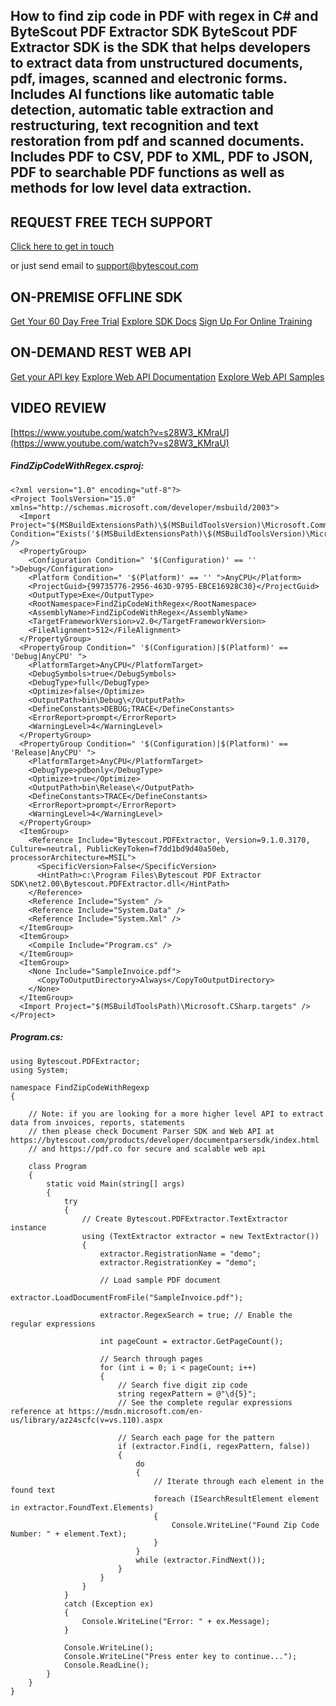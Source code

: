 ## How to find zip code in PDF with regex in C# and ByteScout PDF Extractor SDK ByteScout PDF Extractor SDK is the SDK that helps developers to extract data from unstructured documents, pdf, images, scanned and electronic forms. Includes AI functions like automatic table detection, automatic table extraction and restructuring, text recognition and text restoration from pdf and scanned documents. Includes PDF to CSV, PDF to XML, PDF to JSON, PDF to searchable PDF functions as well as methods for low level data extraction.

## REQUEST FREE TECH SUPPORT

[Click here to get in touch](https://bytescout.zendesk.com/hc/en-us/requests/new?subject=ByteScout%20PDF%20Extractor%20SDK%20Question)

or just send email to [support@bytescout.com](mailto:support@bytescout.com?subject=ByteScout%20PDF%20Extractor%20SDK%20Question) 

## ON-PREMISE OFFLINE SDK 

[Get Your 60 Day Free Trial](https://bytescout.com/download/web-installer?utm_source=github-readme)
[Explore SDK Docs](https://bytescout.com/documentation/index.html?utm_source=github-readme)
[Sign Up For Online Training](https://academy.bytescout.com/)


## ON-DEMAND REST WEB API

[Get your API key](https://pdf.co/documentation/api?utm_source=github-readme)
[Explore Web API Documentation](https://pdf.co/documentation/api?utm_source=github-readme)
[Explore Web API Samples](https://github.com/bytescout/ByteScout-SDK-SourceCode/tree/master/PDF.co%20Web%20API)

## VIDEO REVIEW

[https://www.youtube.com/watch?v=s28W3_KMraU](https://www.youtube.com/watch?v=s28W3_KMraU)




<!-- code block begin -->

##### **FindZipCodeWithRegex.csproj:**
    
```
<?xml version="1.0" encoding="utf-8"?>
<Project ToolsVersion="15.0" xmlns="http://schemas.microsoft.com/developer/msbuild/2003">
  <Import Project="$(MSBuildExtensionsPath)\$(MSBuildToolsVersion)\Microsoft.Common.props" Condition="Exists('$(MSBuildExtensionsPath)\$(MSBuildToolsVersion)\Microsoft.Common.props')" />
  <PropertyGroup>
    <Configuration Condition=" '$(Configuration)' == '' ">Debug</Configuration>
    <Platform Condition=" '$(Platform)' == '' ">AnyCPU</Platform>
    <ProjectGuid>{99735776-2956-463D-9795-EBCE16928C30}</ProjectGuid>
    <OutputType>Exe</OutputType>
    <RootNamespace>FindZipCodeWithRegex</RootNamespace>
    <AssemblyName>FindZipCodeWithRegex</AssemblyName>
    <TargetFrameworkVersion>v2.0</TargetFrameworkVersion>
    <FileAlignment>512</FileAlignment>
  </PropertyGroup>
  <PropertyGroup Condition=" '$(Configuration)|$(Platform)' == 'Debug|AnyCPU' ">
    <PlatformTarget>AnyCPU</PlatformTarget>
    <DebugSymbols>true</DebugSymbols>
    <DebugType>full</DebugType>
    <Optimize>false</Optimize>
    <OutputPath>bin\Debug\</OutputPath>
    <DefineConstants>DEBUG;TRACE</DefineConstants>
    <ErrorReport>prompt</ErrorReport>
    <WarningLevel>4</WarningLevel>
  </PropertyGroup>
  <PropertyGroup Condition=" '$(Configuration)|$(Platform)' == 'Release|AnyCPU' ">
    <PlatformTarget>AnyCPU</PlatformTarget>
    <DebugType>pdbonly</DebugType>
    <Optimize>true</Optimize>
    <OutputPath>bin\Release\</OutputPath>
    <DefineConstants>TRACE</DefineConstants>
    <ErrorReport>prompt</ErrorReport>
    <WarningLevel>4</WarningLevel>
  </PropertyGroup>
  <ItemGroup>
    <Reference Include="Bytescout.PDFExtractor, Version=9.1.0.3170, Culture=neutral, PublicKeyToken=f7dd1bd9d40a50eb, processorArchitecture=MSIL">
      <SpecificVersion>False</SpecificVersion>
      <HintPath>c:\Program Files\Bytescout PDF Extractor SDK\net2.00\Bytescout.PDFExtractor.dll</HintPath>
    </Reference>
    <Reference Include="System" />
    <Reference Include="System.Data" />
    <Reference Include="System.Xml" />
  </ItemGroup>
  <ItemGroup>
    <Compile Include="Program.cs" />
  </ItemGroup>
  <ItemGroup>
    <None Include="SampleInvoice.pdf">
      <CopyToOutputDirectory>Always</CopyToOutputDirectory>
    </None>
  </ItemGroup>
  <Import Project="$(MSBuildToolsPath)\Microsoft.CSharp.targets" />
</Project>
```

<!-- code block end -->    

<!-- code block begin -->

##### **Program.cs:**
    
```
using Bytescout.PDFExtractor;
using System;

namespace FindZipCodeWithRegexp
{

    // Note: if you are looking for a more higher level API to extract data from invoices, reports, statements
    // then please check Document Parser SDK and Web API at https://bytescout.com/products/developer/documentparsersdk/index.html
    // and https://pdf.co for secure and scalable web api

    class Program
    {
        static void Main(string[] args)
        {
            try
            {
                // Create Bytescout.PDFExtractor.TextExtractor instance
                using (TextExtractor extractor = new TextExtractor())
                {
                    extractor.RegistrationName = "demo";
                    extractor.RegistrationKey = "demo";

                    // Load sample PDF document
                    extractor.LoadDocumentFromFile("SampleInvoice.pdf");

                    extractor.RegexSearch = true; // Enable the regular expressions

                    int pageCount = extractor.GetPageCount();

                    // Search through pages
                    for (int i = 0; i < pageCount; i++)
                    {
                        // Search five digit zip code
                        string regexPattern = @"\d{5}";
                        // See the complete regular expressions reference at https://msdn.microsoft.com/en-us/library/az24scfc(v=vs.110).aspx

                        // Search each page for the pattern
                        if (extractor.Find(i, regexPattern, false))
                        {
                            do
                            {
                                // Iterate through each element in the found text
                                foreach (ISearchResultElement element in extractor.FoundText.Elements)
                                {
                                    Console.WriteLine("Found Zip Code Number: " + element.Text);
                                }
                            }
                            while (extractor.FindNext());
                        }
                    }
                }
            }
            catch (Exception ex)
            {
                Console.WriteLine("Error: " + ex.Message);
            }

            Console.WriteLine();
            Console.WriteLine("Press enter key to continue...");
            Console.ReadLine();
        }
    }
}
```

<!-- code block end -->